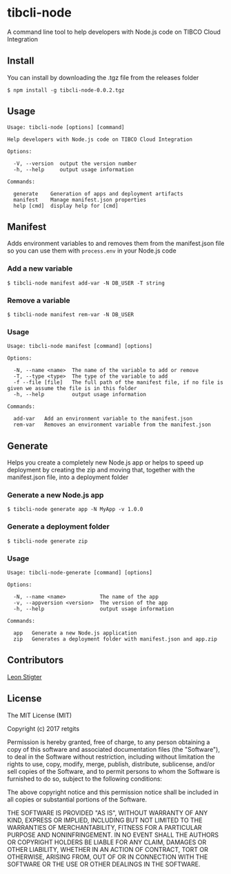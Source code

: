 # tibcli-node
A command line tool to help developers with Node.js code on TIBCO Cloud Integration

## Install
You can install by downloading the .tgz file from the releases folder
```
$ npm install -g tibcli-node-0.0.2.tgz
```

## Usage
```
Usage: tibcli-node [options] [command]

Help developers with Node.js code on TIBCO Cloud Integration

Options:

  -V, --version  output the version number
  -h, --help     output usage information

Commands:

  generate    Generation of apps and deployment artifacts
  manifest    Manage manifest.json properties
  help [cmd]  display help for [cmd]
```

## Manifest
Adds environment variables to and removes them from the manifest.json file so you can use them with `process.env` in your Node.js code

### Add a new variable
```
$ tibcli-node manifest add-var -N DB_USER -T string
```
### Remove a variable
```
$ tibcli-node manifest rem-var -N DB_USER
```

### Usage
```
Usage: tibcli-node manifest [command] [options]

Options:

  -N, --name <name>  The name of the variable to add or remove
  -T, --type <type>  The type of the variable to add
  -f --file [file]   The full path of the manifest file, if no file is given we assume the file is in this folder
  -h, --help         output usage information

Commands:

  add-var   Add an environment variable to the manifest.json
  rem-var   Removes an environment variable from the manifest.json
```
## Generate
Helps you create a completely new Node.js app or helps to speed up deployment by creating the zip and moving that, together with the manifest.json file, into a deployment folder
### Generate a new Node.js app
```
$ tibcli-node generate app -N MyApp -v 1.0.0
```
### Generate a deployment folder
```
$ tibcli-node generate zip
```
### Usage
```
Usage: tibcli-node-generate [command] [options]

Options:

  -N, --name <name>           The name of the app
  -v, --appversion <version>  The version of the app
  -h, --help                  output usage information

Commands:

  app   Generate a new Node.js application
  zip   Generates a deployment folder with manifest.json and app.zip
```
## Contributors
[Leon Stigter](https://github.com/retgits)

## License
The MIT License (MIT)

Copyright (c) 2017 retgits

Permission is hereby granted, free of charge, to any person obtaining a copy
of this software and associated documentation files (the "Software"), to deal
in the Software without restriction, including without limitation the rights
to use, copy, modify, merge, publish, distribute, sublicense, and/or sell
copies of the Software, and to permit persons to whom the Software is
furnished to do so, subject to the following conditions:

The above copyright notice and this permission notice shall be included in all
copies or substantial portions of the Software.

THE SOFTWARE IS PROVIDED "AS IS", WITHOUT WARRANTY OF ANY KIND, EXPRESS OR
IMPLIED, INCLUDING BUT NOT LIMITED TO THE WARRANTIES OF MERCHANTABILITY,
FITNESS FOR A PARTICULAR PURPOSE AND NONINFRINGEMENT. IN NO EVENT SHALL THE
AUTHORS OR COPYRIGHT HOLDERS BE LIABLE FOR ANY CLAIM, DAMAGES OR OTHER
LIABILITY, WHETHER IN AN ACTION OF CONTRACT, TORT OR OTHERWISE, ARISING FROM,
OUT OF OR IN CONNECTION WITH THE SOFTWARE OR THE USE OR OTHER DEALINGS IN THE
SOFTWARE.